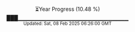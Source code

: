 <p align="center">
⏳Year Progress (10.48 %) <br>
███▁▁▁▁▁▁▁▁▁▁▁▁▁▁▁▁▁▁▁▁▁▁▁▁▁▁▁ <br>
<sub>Updated: Sat, 08 Feb 2025 06:26:00 GMT</sub>
</p>

